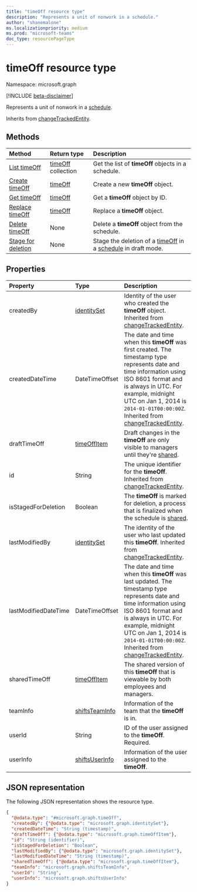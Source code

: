 ```yaml
---
title: "timeOff resource type"
description: "Represents a unit of nonwork in a schedule."
author: "shanemalone"
ms.localizationpriority: medium
ms.prod: "microsoft-teams"
doc_type: resourcePageType
---
```


# timeOff resource type

Namespace: microsoft.graph

[!INCLUDE [beta-disclaimer](../../includes/beta-disclaimer.md)]

Represents a unit of nonwork in a [schedule](../resources/schedule.md).

Inherits from [changeTrackedEntity](../resources/changetrackedentity.md).

## Methods

| Method                                     | Return type                      | Description                                           |
| :----------------------------------------- | :------------------------------- | :---------------------------------------------------- |
| [List timeOff](../api/schedule-list-timesoff.md)   | [timeOff](timeoff.md) collection | Get the list of **timeOff** objects in a schedule. |
| [Create timeOff](../api/schedule-post-timesoff.md) | [timeOff](timeoff.md)            | Create a new **timeOff** object.                      |
| [Get timeOff](../api/timeoff-get.md)               | [timeOff](timeoff.md)            | Get a **timeOff** object by ID.                       |
| [Replace timeOff](../api/timeoff-put.md)           | [timeOff](timeoff.md)            | Replace a **timeOff** object.                         |
| [Delete timeOff](../api/timeoff-delete.md)         | None                             | Delete a **timeOff** object from the schedule.        |
| [Stage for deletion](../api/changetrackedentity-stagefordeletion.md)| None    |Stage the deletion of a [timeOff](timeoff.md) in a [schedule](schedule.md) in draft mode.|

## Properties

| Property             | Type                          | Description                 |
|:---------------------|:------------------------------|:----------------------------|
| createdBy             | [identitySet](identityset.md)     | Identity of the user who created the **timeOff** object. Inherited from [changeTrackedEntity](../resources/changetrackedentity.md). |
| createdDateTime      | DateTimeOffset                | The date and time when this **timeOff** was first created. The timestamp type represents date and time information using ISO 8601 format and is always in UTC. For example, midnight UTC on Jan 1, 2014 is `2014-01-01T00:00:00Z`. Inherited from [changeTrackedEntity](../resources/changetrackedentity.md). |
| draftTimeOff         | [timeOffItem](timeoffitem.md) | Draft changes in the **timeOff** are only visible to managers until they're [shared](../api/schedule-share.md).|
| id                   | String                        | The unique identifier for the **timeOff**. Inherited from [changeTrackedEntity](../resources/changetrackedentity.md). |
| isStagedForDeletion   | Boolean                      | The **timeOff** is marked for deletion, a process that is finalized when the schedule is [shared](../api/schedule-share.md).     |
| lastModifiedBy       | [identitySet](identityset.md) | The identity of the user who last updated this **timeOff**. Inherited from [changeTrackedEntity](../resources/changetrackedentity.md). |
| lastModifiedDateTime | DateTimeOffset                | The date and time when this **timeOff** was last updated. The timestamp type represents date and time information using ISO 8601 format and is always in UTC. For example, midnight UTC on Jan 1, 2014 is `2014-01-01T00:00:00Z`. Inherited from [changeTrackedEntity](../resources/changetrackedentity.md). |
| sharedTimeOff        | [timeOffItem](timeoffitem.md) | The shared version of this **timeOff** that is viewable by both employees and managers. |
| teamInfo             | [shiftsTeamInfo](shiftsteaminfo.md)                  | Information of the team that the **timeOff** is in. |
| userId               | String                      | ID of the user assigned to the **timeOff**. Required. |
| userInfo             | [shiftsUserInfo](shiftsuserinfo.md)                  | Information of the user assigned to the **timeOff**. |

## JSON representation

The following JSON representation shows the resource type.

<!-- {
  "blockType": "resource",
  "keyProperty": "id",
  "@odata.type": "microsoft.graph.timeOff",
   "baseType":"microsoft.graph.changeTrackedEntity"
}-->

```json
{
  "@odata.type": "#microsoft.graph.timeOff",
  "createdBy": {"@odata.type": "microsoft.graph.identitySet"},
  "createdDateTime": "String (timestamp)",
  "draftTimeOff": {"@odata.type": "microsoft.graph.timeOffItem"},
  "id": "String (identifier)",
  "isStagedForDeletion": "Boolean",
  "lastModifiedBy": {"@odata.type": "microsoft.graph.identitySet"},
  "lastModifiedDateTime": "String (timestamp)",
  "sharedTimeOff": {"@odata.type": "microsoft.graph.timeOffItem"},
  "teamInfo": "microsoft.graph.shiftsTeamInfo",
  "userId": "String",
  "userInfo": "microsoft.graph.shiftsUserInfo"
}
```

<!-- uuid: 8fcb5dbc-d5aa-4681-8e31-b001d5168d79
2015-10-25 14:57:30 UTC -->

<!--
{
  "type": "#page.annotation",
  "description": "timeOff resource",
  "keywords": "",
  "section": "documentation",
  "tocPath": "",
  "suppressions": []
}
-->
